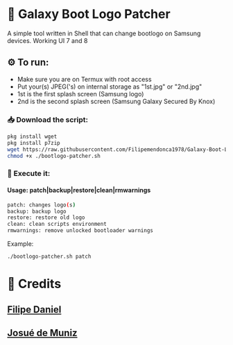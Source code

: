 # 🔧 Galaxy Boot Logo Patcher 
A simple tool written in Shell that can change bootlogo on Samsung devices. Working UI 7 and 8

## ⚙️ To run:
- Make sure you are on Termux with root access
- Put your(s) JPEG('s) on internal storage as "1st.jpg" or "2nd.jpg"
- 1st is the first splash screen (Samsung logo)
- 2nd is the second splash screen (Samsung Galaxy Secured By Knox)

### 📥 Download the script:
```bash
pkg install wget
pkg install p7zip
wget https://raw.githubusercontent.com/Filipemendonca1978/Galaxy-Boot-Logo-Patcher/refs/heads/main/bootpatcher.sh -O bootlogo-patcher.sh
chmod +x ./bootlogo-patcher.sh
```
### 📲 Execute it:
#### Usage: patch|backup|restore|clean|rmwarnings
```bash
patch: changes logo(s)
backup: backup logo
restore: restore old logo
clean: clean scripts environment
rmwarnings: remove unlocked bootloader warnings
```
Example:
```
./bootlogo-patcher.sh patch
```
# 🙏 Credits
## [Filipe Daniel](https://github.com/Filipemendonca1978)
## [Josué de Muniz](https://link.tree/josuedemuniz)

